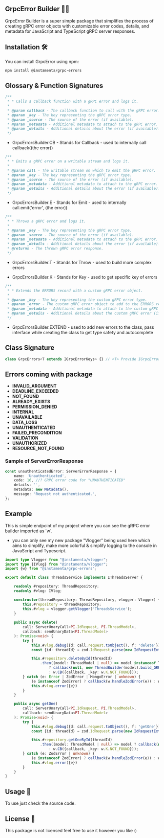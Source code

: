 ## GrpcError Builder 👷‍♂️

GrpcError Builder is a super simple package that simplifies the process of creating gRPC error
objects with customizable error codes, details, and metadata for JavaScript and TypeScript gRPC server responses.

## Installation 🛠️

You can install GrpcError using npm:

```bash
npm install @instamenta/grpc-errors
```

## Glossary & Function Signatures

```js
/**
 * * Calls a callback function with a gRPC error and logs it.
 *
 * @param callback - The callback function to call with the gRPC error.
 * @param _key - The key representing the gRPC error type.
 * @param _source - The source of the error (if available).
 * @param _metadata - Additional metadata to attach to the gRPC error. (if available).
 * @param _details - Additional details about the error (if available).
 */
```
* GrpcErrorsBuilder.CB - Stands for Callback - used to internally call callback((the error))

```js
/**
 * * Emits a gRPC error on a writable stream and logs it.
 *
 * @param call - The writable stream on which to emit the gRPC error.
 * @param _key - The key representing the gRPC error type.
 * @param _source - The source of the error (if available).
 * @param _metadata - Additional metadata to attach to the gRPC error.
 * @param _details - Additional details about the error (if available).
 */
```
* GrpcErrorsBuilder.E - Stands for Emit - used to internally call.emit('error', (the error))

```js
/**
 * * Throws a gRPC error and logs it.
 *
 * @param _key - The key representing the gRPC error type.
 * @param _source - The source of the error (if available).
 * @param _metadata - Additional metadata to attach to the gRPC error.
 * @param _details - Additional details about the error (if available).
 * @returns - The thrown gRPC error response.
 */
```
* GrpcErrorsBuilder.T - Stands for Throw - used to build more complex errors 

* GrpcErrorsBuilder.K - Stands for Key - used to get specific key of errors

```js
/**
 * * Extends the ERRORS record with a custom gRPC error object.
 *
 * @param _key - The key representing the custom gRPC error type.
 * @param _error - The custom gRPC error object to add to the ERRORS record.
 * @param _metadata - Additional metadata to attach to the custom gRPC error (if available).
 * @param _details - Additional details about the custom gRPC error (if available).
 */
```
* GrpcErrorsBuilder.EXTEND - used to add new errors to the class, pass interface while creating the class to get type safety and autocomplete

## Class Signature

```ts
class GrpcErrors<T extends IGrpcErrorKeys> {} // <T> Provide IGrpcErrorKeys if needed or additional interface if you have custom errors;
```

## Errors coming with package

* __INVALID_ARGUMENT__
* __DEADLINE_EXCEEDED__
* __NOT_FOUND__
* __ALREADY_EXISTS__
* __PERMISSION_DENIED__
* __INTERNAL__
* __UNAVAILABLE__
* __DATA_LOSS__
* __UNAUTHENTICATED__
* __FAILED_PRECONDITION__
* __VALIDATION__
* __UNAUTHORIZED__
* __RESOURCE_NOT_FOUND__

### Sample of ServerErrorResponse

```ts
const unauthenticatedError: ServerErrorResponse = {
    name: 'Unauthenticated',
    code: 16, //? GRPC error code for "UNAUTHENTICATED"
    details: '',
    metadata: new Metadata(),
    message: 'Request not authenticated.',
};
```

## Example

This is simple endpoint of my project where you can see the gRPC error builder imported as 'w'.
* you can only see my new package "Vlogger" being used here which aims to simplify, make more colorful & simplify logging to the console in JavaScript and Typescript.

```ts
import type Vlogger from "@instamenta/vlogger";
import type {IVlog} from "@instamenta/vlogger";
import {w} from "@instamenta/grpc-errors";

export default class ThreadsService implements IThreadsServer {

    readonly #repository: ThreadRepository;
    readonly #vlog: IVlog;

    constructor(threadRepository: ThreadRepository, vlogger: Vlogger) {
        this.#repository = threadRepository;
        this.#vlog = vlogger.getVlogger('ThreadsService');
    }
    
    public async delete(
        call: ServerUnaryCall<PI.IdRequest, PI.ThreadModel>,
        callback: sendUnaryData<PI.ThreadModel>
    ): Promise<void> {
        try {
            this.#vlog.debug({d: call.request.toObject(), f: 'delete'});
            const {id: threadId} = zod.IdRequest.parse(new IdRequestExtractor(call.request).extract());

            this.#repository.deleteById(threadId)
                .then((model: ThreadModel | null) => model instanceof ThreadModel
                    ? callback(null, new ThreadBuilder(model).build_GRPC())
                    : w.CB({callback, _key: w.K.NOT_FOUND}));
        } catch (e: Error | ZodError | MongoError | unknown) {
            (e instanceof ZodError) ? callback(w.handleZodError(e)) : w.CB({callback, _key: w.K.INTERNAL});
            this.#vlog.error({e})
        }
    }

    public async getOne(
        call: ServerUnaryCall<PI.IdRequest, PI.ThreadModel>,
        callback: sendUnaryData<PI.ThreadModel>
    ): Promise<void> {
        try {
            this.#vlog.debug({d: call.request.toObject(), f: 'getOne'});
            const {id: threadId} = zod.IdRequest.parse(new IdRequestExtractor(call.request).extract());

            this.#repository.getOneById(threadId)
                .then((model: ThreadModel | null) => model ? callback(null, new ThreadBuilder(model).build_GRPC())
                    : w.CB({callback, _key: w.K.NOT_FOUND}));
        } catch (e: ZodError | unknown) {
            (e instanceof ZodError) ? callback(w.handleZodError(e)) : w.CB({callback, _key: w.K.INTERNAL});
            this.#vlog.error({e})
        }
    }
}
```

## Usage 🚀

To use just check the source code.

## License 📜

This package is not licensed feel free to use it however you like :)

